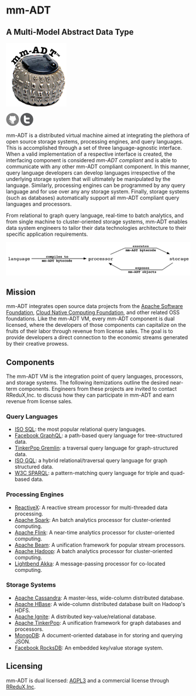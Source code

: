 # mm-ADT
## A Multi-Model Abstract Data Type

<img src="assets/images/mm-adt-logo.png" alt="mm-ADT" width="165" />

<a href="https://github.com/mm-adt"><img src="assets/images/github-icon.png" alt="GitHub" width="35" /></a>
<a href="http://twitter.com/_mmadt"><img src="assets/images/twitter-icon.png" alt="Twitter" width="35" /></a>

mm-ADT is a distributed virtual machine aimed at integrating the plethora of open source storage systems, processing engines, and query languages. This is accomplished through a set of three language-agnostic interface. When a valid implementation of a respective interface is created, the interfacing component is considered _mm-ADT compliant_ and is able to communicate with any other mm-ADT compliant component. In this manner, query language developers can develop languages irrespective of the underlying storage system that will ultimately be manipulated by the language. Similarly, processing engines can be programmed by any query language and for use over any any storage system. Finally, storage systems (such as databases) automatically support all mm-ADT compliant query languages and processors.

From relational to graph query language, real-time to batch analytics, and from single machine to cluster-oriented storage systems, mm-ADT enables data system engineers to tailor their data technologies architecture to their specific application requirements.

<img src="assets/images/lang-proc-store.png" alt="mm-ADT Components" width="600" />

## Mission

mm-ADT integrates open source data projects from the [Apache Software Foundation](https://apache.org/), [Cloud Native Computing Foundation](https://www.cncf.io/), and other related OSS foundations. Like the mm-ADT VM, every mm-ADT component is dual licensed, where the developers of those components can capitalize on the fruits of their labor through revenue from license sales. The goal is to provide developers a direct connection to the economic streams generated by their creative prowess.

## Components

The mm-ADT VM is the integration point of query languages, processors, and storage systems. The following itemizations outline the desired near-term components. Engineers from these projects are invited to contact RReduX,Inc. to discuss how they can participate in mm-ADT and earn revenue from license sales.

### Query Languages

* [ISO SQL](https://en.wikipedia.org/wiki/SQL): the most popular relational query languages.
* [Facebook GraphQL](http://graphql.org/): a path-based query language for tree-structured data.
* [TinkerPop Gremlin](http://tinkerpop.apache.org/gremlin.html): a traversal query language for graph-structured data.
* [ISO GQL](http://www.gqlstandards.org/): a hybrid relational/traversal query language for graph structured data.
* [W3C SPARQL](http://www.w3.org/TR/sparql11-query/): a pattern-matching query language for triple and quad-based data.

### Processing Engines

* [ReactiveX](http://reactivex.io/): A reactive stream processor for multi-threaded data processing.
* [Apache Spark](http://spark.apache.org): An batch analytics processor for cluster-oriented computing.
* [Apache Flink](http://flink.apache.org): A near-time analytics processor for cluster-oriented computing.
* [Apache Beam](http://beam.apache.org): A unification framework for popular stream processors.
* [Apache Hadoop](http://hadoop.apache.org): A batch analytics processor for cluster-oriented computing.
* [Lightbend Akka](http://akka.io): A message-passing processor for co-located computing.

### Storage Systems

* [Apache Cassandra](http://cassandra.apache.org): A master-less, wide-column distributed database.
* [Apache HBase](http://hbase.apache.org): A wide-column distributed database built on Hadoop's HDFS.
* [Apache Ignite](http://ignite.apache.org): A distributed key-value/relational database.
* [Apache TinkerPop](http://tinkerpop.apache.org): A unification framework for graph databases and processors.
* [MongoDB](https://www.mongodb.com/): A document-oriented database in for storing and querying JSON.
* [Facebook RocksDB](https://rocksdb.org/): An embedded key/value storage system.


## Licensing

mm-ADT is dual licensed: [AGPL3](https://www.gnu.org/licenses/agpl-3.0.txt) and a commercial license through [RReduX,Inc](http://rredux.com). 